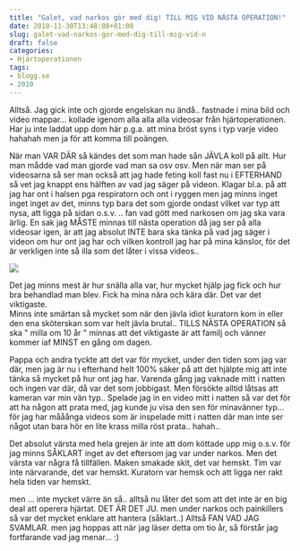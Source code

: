 ```yaml
---
title: "Galet, vad narkos gör med dig! TILL MIG VID NÄSTA OPERATION!"
date: 2010-11-30T13:48:08+01:00
slug: galet-vad-narkos-gor-med-dig-till-mig-vid-n
draft: false
categories:
- Hjärtoperationen
tags:
- blogg.se
- 2010
---
```

Alltså. Jag gick inte och gjorde engelskan nu ändå.. fastnade i mina bild och video mappar... kollade igenom alla alla alla videosar från hjärtoperationen. Har ju inte laddat upp dom här p.g.a. att mina bröst syns i typ varje video hahahah men ja för att komma till poängen.  
  
När man VAR DÄR så kändes det som man hade sån JÄVLA koll på allt. Hur man mådde vad man gjorde vad man sa osv osv. Men när man ser på videosarna så ser man också att jag hade feting koll fast nu i EFTERHAND så vet jag knappt ens hälften av vad jag säger på videon. Klagar bl.a. på att jag har ont i halsen pga respiratorn och ont i ryggen men jag minns inget inget inget av det, minns typ bara det som gjorde ondast vilket var typ att nysa, att ligga på sidan o.s.v. .. fan vad gött med narkosen om jag ska vara ärlig. En sak jag MÅSTE minnas till nästa operation då jag ser på alla videosar igen, är att jag absolut INTE bara ska tänka på vad jag säger i videon om hur ont jag har och vilken kontroll jag har på mina känslor, för det är verkligen inte så illa som det låter i vissa videos..  
  
![](/assets/images/blogg.se/dsc08993_119504278.jpg)  
  
Det jag minns mest är hur snälla alla var, hur mycket hjälp jag fick och hur bra behandlad man blev. Fick ha mina nära och kära där. Det var det viktigaste.  
Minns inte smärtan så mycket som när den jävla idiot kuratorn kom in eller den ena sköterskan som var helt jävla brutal.. TILLS NÄSTA OPERATION så ska " milla om 10 år " minnas att det viktigaste är att familj och vänner kommer iaf MINST en gång om dagen.  
  
Pappa och andra tyckte att det var för mycket, under den tiden som jag var där, men jag är nu i efterhand helt 100% säker på att det hjälpte mig att inte tänka så mycket på hur ont jag har. Varenda gång jag vaknade mitt i natten och ingen var där, då var det som jobbigast. Men försökte alltid låtsas att kameran var min vän typ.. Spelade jag in en video mitt i natten så var det för att ha någon att prata med, jag kunde ju visa den sen för minavänner typ... för jag har mååånga videos som är inspelade mitt i natten där man inte ser något utan bara hör en lite krass milla röst prata.. hahah..  
  
Det absolut värsta med hela grejen är inte att dom köttade upp mig o.s.v. för jag minns SÅKLART inget av det eftersom jag var under narkos. Men det värsta var några få tillfällen. Maken smakade skit, det var hemskt. Tim var inte närvarande, det var hemskt. Kuratorn var hemsk och att ligga ner rakt hela tiden var hemskt.  
  
men ... inte mycket värre än så.. alltså nu låter det som att det inte är en big deal att operera hjärtat. DET ÄR DET JU. men under narkos och painkillers så var det mycket enklare att hantera (såklart..) Alltså FAN VAD JAG SVAMLAR. men jag hoppas att när jag läser detta om tio år, så förstår jag fortfarande vad jag menar... :)